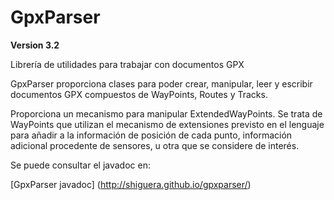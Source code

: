 GpxParser
=========

**Version 3.2**

Librería de utilidades para trabajar con documentos GPX

GpxParser proporciona clases para poder crear, manipular, leer y escribir documentos GPX compuestos de WayPoints, Routes y Tracks.

Proporciona un mecanismo para manipular ExtendedWayPoints. Se trata de WayPoints que utilizan el mecanismo de extensiones previsto en el lenguaje para añadir a la información de posición de cada punto, información adicional procedente de sensores, u otra que se considere de interés.

Se puede consultar el javadoc en:

[GpxParser javadoc] (http://shiguera.github.io/gpxparser/)




